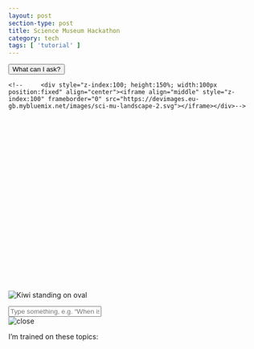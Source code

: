 ```yaml
---
layout: post
section-type: post
title: Science Museum Hackathon
category: tech
tags: [ 'tutorial' ]
---
```


 
 
 <div id="svg_wrapper">
        <div id="output-audio" class="audio-on" onclick="TTSModule.toggle()" value="ON"></div>
        <button id="help" class="tooltip-dialog-btn" onclick="Sidebar.toggle()">What can I ask?</button>
        
    <!--     <div style="z-index:100; height:150%; width:100px position:fixed" align="center"><iframe align="middle" style="z-index:100" frameborder="0" src="https://devimages.eu-gb.mybluemix.net/images/sci-mu-landscape-2.svg"></iframe></div>-->
<svg id="svg_canvas" viewBox="0 0 1024 704" version="1.1" xmlns="http://www.w3.org/2000/svg"></svg>
<img src="https://devimages.eu-gb.mybluemix.net/images/sci-mu-landscape-2.svg" alt="Kiwi standing on oval">
       <!-- <div id="svg_size">
            <svg id="svg_canvas" viewBox="0 0 1024 704" version="1.1" xmlns="http://www.w3.org/2000/svg"></svg>
        </div>-->
        <div class="chatUi">
            <div id="chat-scroll-wrapper"><div id="chat-flow"></div></div>
            <div id="input-wrapper" class="responsive-columns-wrapper">
                <div id="input-mic-holder">
                    <div id="input-mic" class="inactive-mic" onclick="STTModule.micON()"></div>
                </div>

<label for="user-input" class="input-outline responsive-column">
                  <input id="user-input" type="text" placeholder="Type something, e.g. “When is lunch”">
                </label>
            </div>
        </div>
        <div id="tooltip-dialog-list"></div>
        <div id="sidebar">
            <div class="close-div" onclick="Sidebar.toggle()">
                <img src="images/close-button.png" class="close" alt="close" />
            </div>
            <p class="pre-bar">I’m trained on these topics:</p>
            <ul id="suggestion-list"></ul>
        </div>
    </div>
